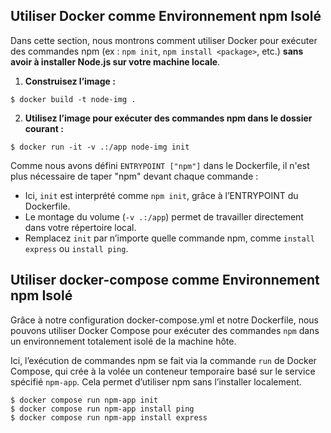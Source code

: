 
## Utiliser Docker comme Environnement npm Isolé

Dans cette section, nous montrons comment utiliser Docker pour exécuter des commandes npm (ex : `npm init`, `npm install <package>`, etc.) **sans avoir à installer Node.js sur votre machine locale**.

1. **Construisez l’image :**

```
$ docker build -t node-img .
```

2. **Utilisez l’image pour exécuter des commandes npm dans le dossier courant :**

```
$ docker run -it -v .:/app node-img init
```
Comme nous avons défini `ENTRYPOINT ["npm"]` dans le Dockerfile, il n'est plus nécessaire de taper "npm" devant chaque commande :

- Ici, `init` est interprété comme `npm init`, grâce à l’ENTRYPOINT du Dockerfile.
- Le montage du volume (`-v .:/app`) permet de travailler directement dans votre répertoire local.
- Remplacez `init` par n’importe quelle commande npm, comme `install express` ou `install ping`.

## Utiliser docker-compose comme Environnement npm Isolé
Grâce à notre configuration docker-compose.yml et notre Dockerfile, nous pouvons utiliser Docker Compose pour exécuter des commandes `npm` dans un environnement totalement isolé de la machine hôte.

Ici, l’exécution de commandes npm se fait via la commande `run` de Docker Compose, qui crée à la volée un conteneur temporaire basé sur le service spécifié `npm-app`.
Cela permet d’utiliser npm sans l’installer localement.

```
$ docker compose run npm-app init
$ docker compose run npm-app install ping
$ docker compose run npm-app install express
```